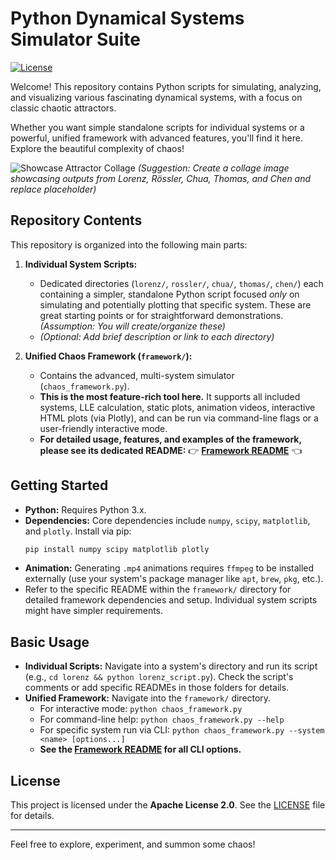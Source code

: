 # Python Dynamical Systems Simulator Suite

[![License](https://img.shields.io/badge/License-Apache_2.0-blue.svg)](LICENSE)

Welcome! This repository contains Python scripts for simulating, analyzing, and visualizing various fascinating dynamical systems, with a focus on classic chaotic attractors.

Whether you want simple standalone scripts for individual systems or a powerful, unified framework with advanced features, you'll find it here. Explore the beautiful complexity of chaos!

![Showcase Attractor Collage](showcase_collage.png)
*(Suggestion: Create a collage image showcasing outputs from Lorenz, Rössler, Chua, Thomas, and Chen and replace placeholder)*

## Repository Contents

This repository is organized into the following main parts:

1.  **Individual System Scripts:**
    * Dedicated directories (`lorenz/`, `rossler/`, `chua/`, `thomas/`, `chen/`) each containing a simpler, standalone Python script focused *only* on simulating and potentially plotting that specific system. These are great starting points or for straightforward demonstrations. *(Assumption: You will create/organize these)*
    * *(Optional: Add brief description or link to each directory)*

2.  **Unified Chaos Framework (`framework/`):**
    * Contains the advanced, multi-system simulator (`chaos_framework.py`).
    * **This is the most feature-rich tool here.** It supports all included systems, LLE calculation, static plots, animation videos, interactive HTML plots (via Plotly), and can be run via command-line flags or a user-friendly interactive mode.
    * **For detailed usage, features, and examples of the framework, please see its dedicated README:** 👉 **[Framework README](./framework/README.md)** 👈

## Getting Started

* **Python:** Requires Python 3.x.
* **Dependencies:** Core dependencies include `numpy`, `scipy`, `matplotlib`, and `plotly`. Install via pip:
    ```bash
    pip install numpy scipy matplotlib plotly
    ```
* **Animation:** Generating `.mp4` animations requires `ffmpeg` to be installed externally (use your system's package manager like `apt`, `brew`, `pkg`, etc.).
* Refer to the specific README within the `framework/` directory for detailed framework dependencies and setup. Individual system scripts might have simpler requirements.

## Basic Usage

* **Individual Scripts:** Navigate into a system's directory and run its script (e.g., `cd lorenz && python lorenz_script.py`). Check the script's comments or add specific READMEs in those folders for details.
* **Unified Framework:** Navigate into the `framework/` directory.
    * For interactive mode: `python chaos_framework.py`
    * For command-line help: `python chaos_framework.py --help`
    * For specific system run via CLI: `python chaos_framework.py --system <name> [options...]`
    * **See the [Framework README](./framework/README.md) for all CLI options.**

## License

This project is licensed under the **Apache License 2.0**. See the [LICENSE](./LICENSE) file for details.

---

Feel free to explore, experiment, and summon some chaos!
